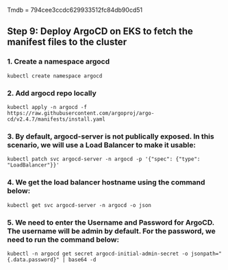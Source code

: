 Tmdb =  794cee3ccdc629933512fc84db90cd51

## Step 9: Deploy ArgoCD on EKS to fetch the manifest files to the cluster

### 1. Create a namespace argocd

```
kubectl create namespace argocd
```
### 2. Add argocd repo locally

```
kubectl apply -n argocd -f https://raw.githubusercontent.com/argoproj/argo-cd/v2.4.7/manifests/install.yaml
```

### 3. By default, argocd-server is not publically exposed. In this scenario, we will use a Load Balancer to make it usable:

```
kubectl patch svc argocd-server -n argocd -p '{"spec": {"type": "LoadBalancer"}}'
```

### 4. We get the load balancer hostname using the command below:
 ```
 kubectl get svc argocd-server -n argocd -o json
 ```

 ### 5. We need to enter the Username and Password for ArgoCD. The username will be admin by default. For the password, we need to run the command below:

 ```
kubectl -n argocd get secret argocd-initial-admin-secret -o jsonpath="{.data.password}" | base64 -d
 ```